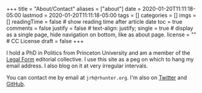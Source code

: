 +++
title = "About/Contact"
aliases = ["about"]
date = 2020-01-20T11:11:18-05:00
lastmod = 2020-01-20T11:11:18-05:00
tags = []
categories = []
imgs = []
readingTime = false  # show reading time after article date
toc = true
comments = false
justify = false  # text-align: justify;
single = true  # display as a single page, hide navigation on bottom, like as about page.
license = ""  # CC License
draft = false
+++

I hold a PhD in Politics from Princeton University and am a member of the [Legal Form](https://legalform.blog) editorial collective. I use this site as a peg on which to hang my email address. I also blog on it at very irregular intervals.

You can contact me by email at `jrh@rhunter.org`. I'm also on [Twitter](https://twitter.com/jrobhunter) and [GitHub](https://github.com/jrhunter).
